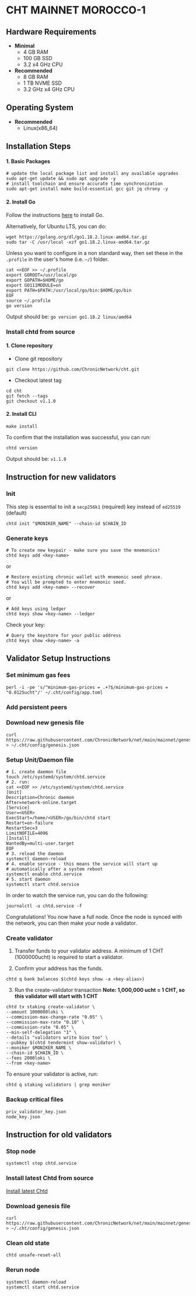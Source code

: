 # CHT MAINNET MOROCCO-1

## Hardware Requirements
* **Minimal**
    * 4 GB RAM
    * 100 GB SSD
    * 3.2 x4 GHz CPU
* **Recommended**
    * 8 GB RAM
    * 1 TB NVME SSD
    * 3.2 GHz x4 GHz CPU

## Operating System

* **Recommended**
    * Linux(x86_64)


## Installation Steps
#### 1. Basic Packages
```bash:
# update the local package list and install any available upgrades 
sudo apt-get update && sudo apt upgrade -y 
# install toolchain and ensure accurate time synchronization 
sudo apt-get install make build-essential gcc git jq chrony -y
```

#### 2. Install Go
Follow the instructions [here](https://golang.org/doc/install) to install Go.

Alternatively, for Ubuntu LTS, you can do:
```bash:
wget https://golang.org/dl/go1.18.2.linux-amd64.tar.gz
sudo tar -C /usr/local -xzf go1.18.2.linux-amd64.tar.gz
```

Unless you want to configure in a non standard way, then set these in the `.profile` in the user's home (i.e. `~/`) folder.

```bash:
cat <<EOF >> ~/.profile
export GOROOT=/usr/local/go
export GOPATH=$HOME/go
export GO111MODULE=on
export PATH=$PATH:/usr/local/go/bin:$HOME/go/bin
EOF
source ~/.profile
go version
```

Output should be: `go version go1.18.2 linux/amd64`

<a id="install-chtd"></a>
### Install chtd from source

#### 1. Clone repository

* Clone git repository
```shell
git clone https://github.com/ChronicNetwork/cht.git
```
* Checkout latest tag
```shell
cd cht
git fetch --tags
git checkout v1.1.0
```
#### 2. Install CLI
```shell
make install
```

To confirm that the installation was successful, you can run:

```bash:
chtd version
```
Output should be: `v1.1.0`

## Instruction for new validators

### Init
This step is essential to init a `secp256k1` (required) key instead of `ed25519` (default)
```bash:
chtd init "$MONIKER_NAME" --chain-id $CHAIN_ID
```

### Generate keys

```bash:
# To create new keypair - make sure you save the mnemonics!
chtd keys add <key-name> 
```

or
```
# Restore existing chronic wallet with mnemonic seed phrase. 
# You will be prompted to enter mnemonic seed. 
chtd keys add <key-name> --recover
```
or
```
# Add keys using ledger
chtd keys show <key-name> --ledger
```

Check your key:
```
# Query the keystore for your public address 
chtd keys show <key-name> -a
```

## Validator Setup Instructions

### Set minimum gas fees
```bash:
perl -i -pe 's/^minimum-gas-prices = .+?$/minimum-gas-prices = "0.0125ucht"/' ~/.cht/config/app.toml
```

### Add persistent peers


### Download new genesis file
```bash:
curl https://raw.githubusercontent.com/ChronicNetwork/net/main/mainnet/genesis.json > ~/.cht/config/genesis.json
```

### Setup Unit/Daemon file

```bash:
# 1. create daemon file
touch /etc/systemd/system/chtd.service
# 2. run:
cat <<EOF >> /etc/systemd/system/chtd.service
[Unit]
Description=Chronic daemon
After=network-online.target
[Service]
User=<USER>
ExecStart=/home/<USER>/go/bin/chtd start
Restart=on-failure
RestartSec=3
LimitNOFILE=4096
[Install]
WantedBy=multi-user.target
EOF
# 3. reload the daemon
systemctl daemon-reload
# 4. enable service - this means the service will start up 
# automatically after a system reboot
systemctl enable chtd.service
# 5. start daemon
systemctl start chtd.service
```

In order to watch the service run, you can do the following:
```
journalctl -u chtd.service -f
```

Congratulations! You now have a full node. Once the node is synced with the network, 
you can then make your node a validator.

### Create validator
1. Transfer funds to your validator address. A minimum of 1 CHT (1000000ucht) is required to start a validator.

2. Confirm your address has the funds.

```
chtd q bank balances $(chtd keys show -a <key-alias>)
```

3. Run the create-validator transaction
**Note: 1,000,000 ucht = 1 CHT, so this validator will start with 1 CHT**

```bash:
chtd tx staking create-validator \ 
--amount 1000000loki \ 
--commission-max-change-rate "0.05" \ 
--commission-max-rate "0.10" \ 
--commission-rate "0.05" \ 
--min-self-delegation "1" \ 
--details "validators write bios too" \ 
--pubkey $(chtd tendermint show-validator) \ 
--moniker $MONIKER_NAME \ 
--chain-id $CHAIN_ID \ 
--fees 2000loki \
--from <key-name>
```

To ensure your validator is active, run:
```
chtd q staking validators | grep moniker
```

### Backup critical files
```bash:
priv_validator_key.json
node_key.json
```

## Instruction for old validators

### Stop node
```bash:
systemctl stop chtd.service
```

### Install latest Chtd from source

[Install latest Chtd](#install-chtd)

### Download genesis file
```bash:
curl https://raw.githubusercontent.com/ChronicNetwork/net/main/mainnet/genesis.json > ~/.cht/config/genesis.json
```

### Clean old state

```bash:
chtd unsafe-reset-all
```

### Rerun node
```bash:
systemctl daemon-reload
systemctl start chtd.service
```

